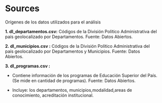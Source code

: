 # Sources

Orígenes de los datos utilizados para el análisis


**1. dl_departamentos.csv:** Códigos de la División Político Administrativa del país geolocalizado por Departamentos. Fuente: Datos Abiertos.

**2. dl_municipios.csv :** Códigos de la División Político Administrativa del país geolocalizado por Departamentos y Municipios. Fuente: Datos Abiertos.

**3. dl_programas.csv :**
- Contiene información de los programas de Educación Superior del País. (Se mide en cantidad de programas). Fuente: Datos Abiertos.
  
- Incluye: los departamentos, municipios,modalidad,areas de conocimiento, acreditación institucional.
